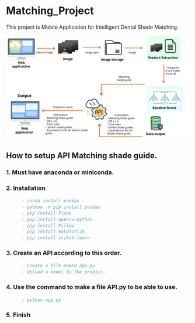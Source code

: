 # Matching_Project

This project is Mobile Application for Intelligent Dental Shade Matching.


![pic](Flowchart.jpg)  

## How to setup API Matching shade guide. 

### 1. Must have anaconda or miniconda.
### 2. Installation 
```bibtex
      - conda install pandas
      - python -m pip install pandas
      - pip install flask
      - pip install opencv-python
      - pip install Pillow
      - pip install matplotlib
      - pip install scikit-learn
```
### 3. Create an API according to this order.
```bibtex
      - Create a file named app.py 
      - Upload a model to the predict.
```
### 4. Use the command to make a file API.py to be able to use.
```bibtex
      - python app.py
```
### 5. Finish
